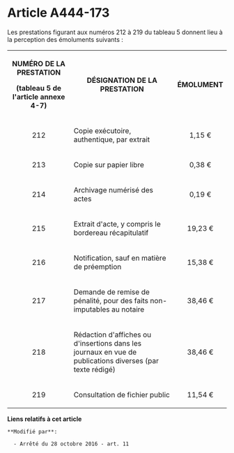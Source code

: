 # Article A444-173

Les prestations figurant aux numéros 212 à 219 du tableau 5 donnent lieu à la perception des émoluments suivants : 

<table>
    <tbody>
      <tr>
        <th>

NUMÉRO DE LA PRESTATION

(tableau 5 de l'article annexe 4-7) 

</th>
        <th>

DÉSIGNATION DE LA PRESTATION 

</th>
        <th>

ÉMOLUMENT 

</th>
      </tr>
      <tr>
        <td align="center" valign="middle">

212 

</td>
        <td valign="middle">

Copie exécutoire, authentique, par extrait 

</td>
        <td valign="middle" align="center">

1,15 € 

</td>
      </tr>
      <tr>
        <td valign="middle" align="center">

213 

</td>
        <td valign="middle">

Copie sur papier libre 

</td>
        <td align="center" valign="middle">

0,38 € 

</td>
      </tr>
      <tr>
        <td valign="middle" align="center">

214 

</td>
        <td valign="middle">

Archivage numérisé des actes 

</td>
        <td valign="middle" align="center">

0,19 € 

</td>
      </tr>
      <tr>
        <td valign="middle" align="center">

215 

</td>
        <td valign="middle">

Extrait d'acte, y compris le bordereau récapitulatif 

</td>
        <td valign="middle" align="center">

19,23 € 

</td>
      </tr>
      <tr>
        <td align="center" valign="middle">

216 

</td>
        <td valign="middle">

Notification, sauf en matière de préemption 

</td>
        <td align="center" valign="middle">

15,38 € 

</td>
      </tr>
      <tr>
        <td align="center" valign="middle">

217 

</td>
        <td valign="middle">

Demande de remise de pénalité, pour des faits non-imputables au notaire 

</td>
        <td valign="middle" align="center">

38,46 € 

</td>
      </tr>
      <tr>
        <td valign="middle" align="center">

218 

</td>
        <td valign="middle">

Rédaction d'affiches ou d'insertions dans les journaux en vue de publications diverses (par texte rédigé) 

</td>
        <td align="center" valign="middle">

38,46 € 

</td>
      </tr>
      <tr>
        <td align="center" valign="middle">

219 

</td>
        <td valign="middle">

Consultation de fichier public 

</td>
        <td align="center" valign="middle">

11,54 €

</td>
      </tr>
    </tbody>
  </table>

**Liens relatifs à cet article**

	**Modifié par**:

	  - Arrêté du 28 octobre 2016 - art. 11
